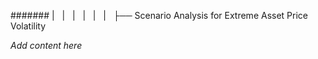 ####### |   |   |   |   |   |   ├── Scenario Analysis for Extreme Asset Price Volatility

*Add content here*